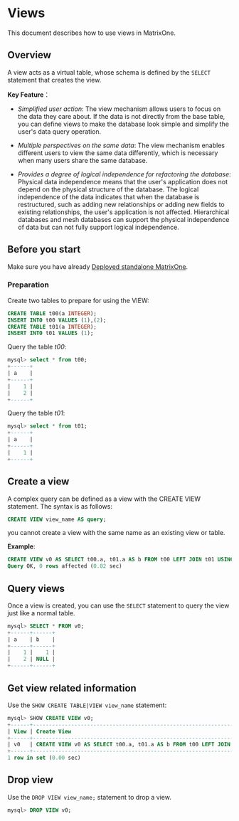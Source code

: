 # Views

This document describes how to use views in MatrixOne.

## Overview

A view acts as a virtual table, whose schema is defined by the `SELECT` statement that creates the view.

**Key Feature**：

- *Simplified user action*: The view mechanism allows users to focus on the data they care about. If the data is not directly from the base table, you can define views to make the database look simple and simplify the user's data query operation.

- *Multiple perspectives on the same data*: The view mechanism enables different users to view the same data differently, which is necessary when many users share the same database.

- *Provides a degree of logical independence for refactoring the database*: Physical data independence means that the user's application does not depend on the physical structure of the database. The logical independence of the data indicates that when the database is restructured, such as adding new relationships or adding new fields to existing relationships, the user's application is not affected. Hierarchical databases and mesh databases can support the physical independence of data but can not fully support logical independence.

## Before you start

Make sure you have already [Deployed standalone MatrixOne](../../Get-Started/install-standalone-matrixone.md).

### Preparation

Create two tables to prepare for using the VIEW:

```sql
CREATE TABLE t00(a INTEGER);
INSERT INTO t00 VALUES (1),(2);
CREATE TABLE t01(a INTEGER);
INSERT INTO t01 VALUES (1);
```

Query the table *t00*:

```sql
mysql> select * from t00;
+------+
| a    |
+------+
|    1 |
|    2 |
+------+
```

Query the table *t01*:

```sql
mysql> select * from t01;
+------+
| a    |
+------+
|    1 |
+------+
```

## Create a view

A complex query can be defined as a view with the CREATE VIEW statement. The syntax is as follows:

```sql
CREATE VIEW view_name AS query;
```

you cannot create a view with the same name as an existing view or table.

**Example**:

```sql
CREATE VIEW v0 AS SELECT t00.a, t01.a AS b FROM t00 LEFT JOIN t01 USING(a);
Query OK, 0 rows affected (0.02 sec)
```

## Query views

Once a view is created, you can use the `SELECT` statement to query the view just like a normal table.

```sql
mysql> SELECT * FROM v0;
+------+------+
| a    | b    |
+------+------+
|    1 |    1 |
|    2 | NULL |
+------+------+
```

## Get view related information

Use the `SHOW CREATE TABLE|VIEW view_name` statement:

```sql
mysql> SHOW CREATE VIEW v0;
+------+----------------------------------------------------------------------------+
| View | Create View                                                                |
+------+----------------------------------------------------------------------------+
| v0   | CREATE VIEW v0 AS SELECT t00.a, t01.a AS b FROM t00 LEFT JOIN t01 USING(a) |
+------+----------------------------------------------------------------------------+
1 row in set (0.00 sec)
```

## Drop view

Use the `DROP VIEW view_name;` statement to drop a view.

```sql
mysql> DROP VIEW v0;
```

